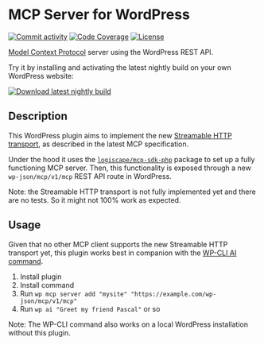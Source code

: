 # MCP Server for WordPress

[![Commit activity](https://img.shields.io/github/commit-activity/m/mcp-wp/mcp-server)](https://github.com/mcp-wp/mcp-server/pulse/monthly)
[![Code Coverage](https://codecov.io/gh/mcp-wp/mcp-server/branch/main/graph/badge.svg)](https://codecov.io/gh/mcp-wp/mcp-server)
[![License](https://img.shields.io/github/license/mcp-wp/mcp-server)](https://github.com/mcp-wp/mcp-server/blob/main/LICENSE)

[Model Context Protocol](https://modelcontextprotocol.io/) server using the WordPress REST API.

Try it by installing and activating the latest nightly build on your own WordPress website:

[![Download latest nightly build](https://img.shields.io/badge/Download%20latest%20nightly-24282D?style=for-the-badge&logo=Files&logoColor=ffffff)](https://mcp-wp.github.io/mcp-server/mcp.zip)

## Description

This WordPress plugin aims to implement the new [Streamable HTTP transport](https://modelcontextprotocol.io/specification/2025-03-26/basic/transports#streamable-http), as described in the latest MCP specification.

Under the hood it uses the [`logiscape/mcp-sdk-php`](https://github.com/logiscape/mcp-sdk-php) package to set up a fully functioning MCP server. Then, this functionality is exposed through a new `wp-json/mcp/v1/mcp` REST API route in WordPress.

Note: the Streamable HTTP transport is not fully implemented yet and there are no tests. So it might not 100% work as expected.

## Usage

Given that no other MCP client supports the new Streamable HTTP transport yet, this plugin works best in companion with the [WP-CLI AI command](https://github.com/mcp-wp/ai-command).

1. Install plugin
2. Install command
3. Run `wp mcp server add "mysite" "https://example.com/wp-json/mcp/v1/mcp"`
4. Run `wp ai "Greet my friend Pascal"` or so

Note: The WP-CLI command also works on a local WordPress installation without this plugin.
